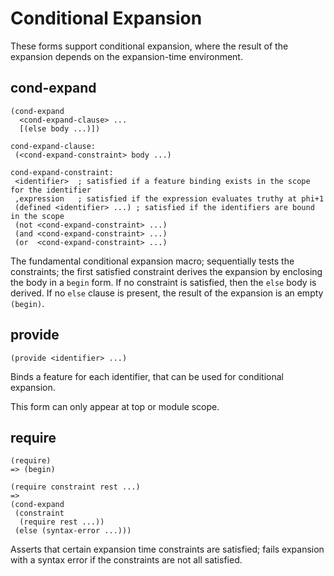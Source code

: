 # Conditional Expansion

These forms support conditional expansion, where the result of the
expansion depends on the expansion-time environment.

## cond-expand
```
(cond-expand
  <cond-expand-clause> ...
  [(else body ...)])

cond-expand-clause:
 (<cond-expand-constraint> body ...)

cond-expand-constraint:
 <identifier>  ; satisfied if a feature binding exists in the scope for the identifier
 ,expression   ; satisfied if the expression evaluates truthy at phi+1
 (defined <identifier> ...) ; satisfied if the identifiers are bound in the scope
 (not <cond-expand-constraint> ...)
 (and <cond-expand-constraint> ...)
 (or  <cond-expand-constraint> ...)
```

The fundamental conditional expansion macro; sequentially tests the
constraints; the first satisfied constraint derives the expansion by
enclosing the body in a `begin` form. If no constraint is satisfied,
then the `else` body is derived. If no `else` clause is present, the
result of the expansion is an empty `(begin)`.

## provide
```
(provide <identifier> ...)
```

Binds a feature for each identifier, that can be used for conditional expansion.

This form can only appear at top or module scope.

## require
```
(require)
=> (begin)

(require constraint rest ...)
=>
(cond-expand
 (constraint
  (require rest ...))
 (else (syntax-error ...)))
```

Asserts that certain expansion time constraints are satisfied; fails
expansion with a syntax error if the constraints are not all satisfied.
